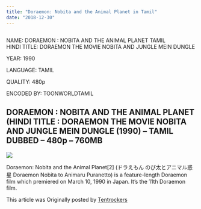 ```yaml
---
title: "Doraemon: Nobita and the Animal Planet in Tamil"
date: "2018-12-30"
---
```


## 

NAME: DORAEMON : NOBITA AND THE ANIMAL PLANET TAMIL  
HINDI TITLE: DORAEMON THE MOVIE NOBITA AND JUNGLE MEIN DUNGLE

YEAR: 1990

LANGUAGE: TAMIL 

QUALITY: 480p

ENCODED BY: TOONWORLDTAMIL

## DORAEMON : NOBITA AND THE ANIMAL PLANET (HINDI TITLE : DORAEMON THE MOVIE NOBITA AND JUNGLE MEIN DUNGLE (1990) – TAMIL DUBBED – 480p – 760MB

[![](https://3.bp.blogspot.com/-qeiGtrU9mt4/XCfWhCxYNcI/AAAAAAAAAo4/3HSl9PS-wU4lYFoZfdWkQm6cKiWAx1nEgCLcBGAs/s320/MV5BNDFiZTNkNGYtMGU0Zi00NjBiLWE5NjAtOTIyYzRkZDVlZjA0XkEyXkFqcGdeQXVyMzEwNTkxNA%2540%2540._V1_.jpg)](https://3.bp.blogspot.com/-qeiGtrU9mt4/XCfWhCxYNcI/AAAAAAAAAo4/3HSl9PS-wU4lYFoZfdWkQm6cKiWAx1nEgCLcBGAs/s1600/MV5BNDFiZTNkNGYtMGU0Zi00NjBiLWE5NjAtOTIyYzRkZDVlZjA0XkEyXkFqcGdeQXVyMzEwNTkxNA%2540%2540._V1_.jpg)

Doraemon: Nobita and the Animal Planet\[2\] (ドラえもん のび太とアニマル惑星 Doraemon Nobita to Animaru Puranetto) is a feature-length Doraemon film which premiered on March 10, 1990 in Japan. It’s the 11th Doraemon film.

This article was Originally posted by [Tentrockers](https://tentrockers.blogspot.com/)
